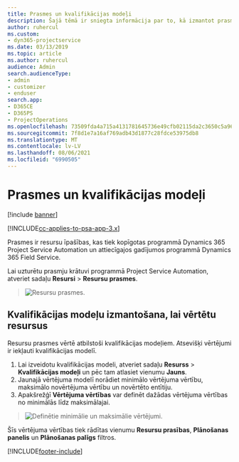 ```yaml
---
title: Prasmes un kvalifikācijas modeļi
description: Šajā tēmā ir sniegta informācija par to, kā izmantot prasmes un kvalifikācijas modeļus.
author: ruhercul
ms.custom:
- dyn365-projectservice
ms.date: 03/13/2019
ms.topic: article
ms.author: ruhercul
audience: Admin
search.audienceType:
- admin
- customizer
- enduser
search.app:
- D365CE
- D365PS
- ProjectOperations
ms.openlocfilehash: 73509fda4a715a4131781645736e49cfb02115da2c3650c5a966e35360e7703f
ms.sourcegitcommit: 7f8d1e7a16af769adb43d1877c28fdce53975db8
ms.translationtype: MT
ms.contentlocale: lv-LV
ms.lasthandoff: 08/06/2021
ms.locfileid: "6990505"
---
```

# <a name="skills-and-proficiency-models"></a>Prasmes un kvalifikācijas modeļi

[!include [banner](../includes/psa-now-project-operations.md)]

[!INCLUDE[cc-applies-to-psa-app-3.x](../includes/cc-applies-to-psa-app-3x.md)]

Prasmes ir resursu īpašības, kas tiek kopīgotas programmā Dynamics 365 Project Service Automation un attiecīgajos gadījumos programmā Dynamics 365 Field Service. 

Lai uzturētu prasmju krātuvi programmā Project Service Automation, atveriet sadaļu **Resursi** \> **Resursu prasmes**. 

> ![Resursu prasmes.](media/Resource-Management-image84.png)

## <a name="use-proficiency-models-to-rate-resources"></a>Kvalifikācijas modeļu izmantošana, lai vērtētu resursus

Resursu prasmes vērtē atbilstoši kvalifikācijas modeļiem. Atsevišķi vērtējumi ir iekļauti kvalifikācijas modelī. 

1. Lai izveidotu kvalifikācijas modeli, atveriet sadaļu **Resurss** \> **Kvalifikācijas modeļi** un pēc tam atlasiet vienumu **Jauns**.
2. Jaunajā vērtējuma modelī norādiet minimālo vērtējuma vērtību, maksimālo novērtējuma vērtību un novērtēto entītiju.
3. Apakšrežģī **Vērtējuma vērtības** var definēt dažādas vērtējuma vērtības no minimālās līdz maksimālajai.

> ![Definētie minimālie un maksimālie vērtējumi.](media/Resource-Management-image85.png)

Šīs vērtējuma vērtības tiek rādītas vienumu **Resursu prasības**, **Plānošanas panelis** un **Plānošanas palīgs** filtros.


[!INCLUDE[footer-include](../includes/footer-banner.md)]